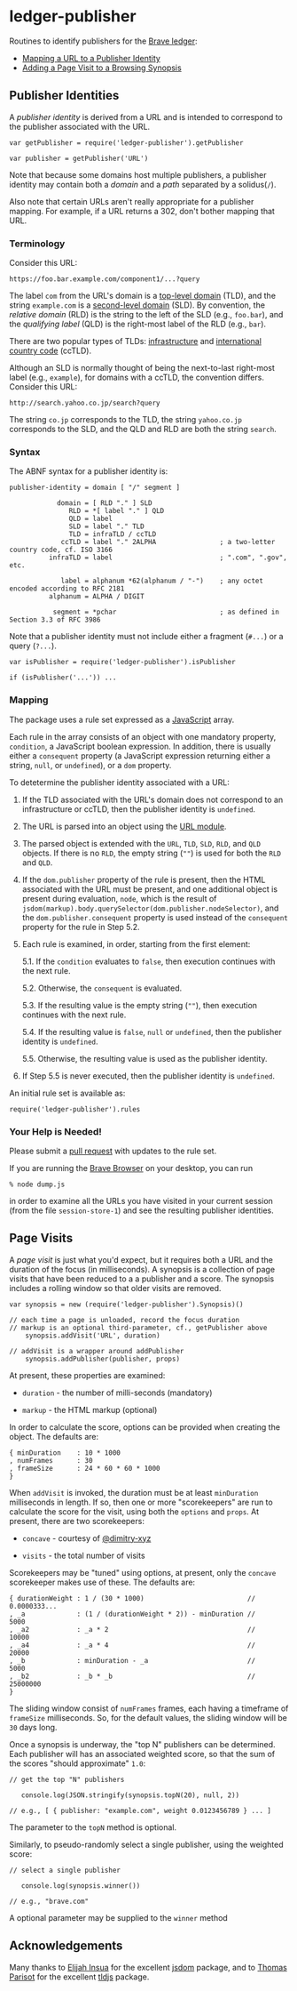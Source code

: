 # ledger-publisher
Routines to identify publishers for the [Brave ledger](https://github.com/brave/ledger):

* [Mapping a URL to a Publisher Identity](#publisher-identities)
* [Adding a Page Visit to a Browsing Synopsis](#page-visits)

## Publisher Identities
A _publisher identity_ is derived from a URL and is intended to correspond to the publisher associated with the URL.

    var getPublisher = require('ledger-publisher').getPublisher

    var publisher = getPublisher('URL')

Note that because some domains host multiple publishers,
a publisher identity may contain both a _domain_ and a _path_ separated by a solidus(`/`).

Also note that certain URLs aren't really appropriate for a publisher mapping.
For example,
if a URL returns a 302,
don't bother mapping that URL.

### Terminology
Consider this URL:

    https://foo.bar.example.com/component1/...?query

The label `com` from the URL's domain is a [top-level domain](https://en.wikipedia.org/wiki/Top-level_domain) (TLD),
and the string `example.com` is a [second-level domain](https://en.wikipedia.org/wiki/Second-level_domain) (SLD).
By convention,
the _relative domain_ (RLD) is the string to the left of the SLD (e.g., `foo.bar`),
and the _qualifying label_ (QLD) is the right-most label of the RLD (e.g., `bar`).

There are two popular types of TLDs:
[infrastructure](https://en.wikipedia.org/wiki/Top-level_domain#Infrastructure_domain)
and [international country code](https://en.wikipedia.org/wiki/Internationalized_country_code_top-level_domain) (ccTLD).

Although an SLD is normally thought of being the next-to-last right-most label (e.g., `example`),
for domains with a ccTLD,
the convention differs.
Consider this URL:

    http://search.yahoo.co.jp/search?query

The string `co.jp` corresponds to the TLD, the string `yahoo.co.jp` corresponds to the SLD,
and the QLD and RLD are both the string `search`.

### Syntax
The ABNF syntax for a publisher identity is:

    publisher-identity = domain [ "/" segment ]

                domain = [ RLD "." ] SLD
                   RLD = *[ label "." ] QLD
                   QLD = label
                   SLD = label "." TLD
                   TLD = infraTLD / ccTLD
                 ccTLD = label "." 2ALPHA                ; a two-letter country code, cf. ISO 3166
              infraTLD = label                           ; ".com", ".gov", etc.

                 label = alphanum *62(alphanum / "-")    ; any octet encoded according to RFC 2181
              alphanum = ALPHA / DIGIT

               segment = *pchar                          ; as defined in Section 3.3 of RFC 3986

Note that a publisher identity must not include either a fragment (`#...`) or a query (`?...`).

    var isPublisher = require('ledger-publisher').isPublisher

    if (isPublisher('...')) ...

### Mapping
The package uses a rule set expressed as a [JavaScript](https://en.wikipedia.org/wiki/JavaScript) array.

Each rule in the array consists of an object with one mandatory property,
`condition`,
a JavaScript boolean expression.
In addition,
there is usually either a `consequent` property
(a JavaScript expression returning either a string, `null`, or `undefined`),
or a `dom` property.

To detetermine the publisher identity associated with a URL:

1. If the TLD associated with the URL's domain does not correspond to an infrastructure or ccTLD,
then the publisher identity is `undefined`.

2. The URL is parsed into an object using the [URL module](https://nodejs.org/api/url.html).

3. The parsed object is extended with the `URL`, `TLD`, `SLD`, `RLD`, and `QLD` objects.
If there is no `RLD`, the empty string (`""`) is used for both the `RLD` and `QLD`.

4. If the `dom.publisher` property of the rule is present,
then the HTML associated with the URL must be present,
and one additional object is present during evaluation,
`node`, which is the result of `jsdom(markup).body.querySelector(dom.publisher.nodeSelector)`,
and the `dom.publisher.consequent` property is used instead of the `consequent` property for the rule in Step 5.2.

5. Each rule is examined, in order, starting from the first element:

    5.1. If the `condition` evaluates to `false`,
then execution continues with the next rule.

    5.2. Otherwise,
the `consequent` is evaluated.

    5.3. If the resulting value is the empty string (`""`),
then execution continues with the next rule.

    5.4. If the resulting value is `false`, `null` or `undefined`,
then the publisher identity is `undefined`.

    5.5. Otherwise,
the resulting value is used as the publisher identity.

6. If Step 5.5 is never executed,
then the publisher identity is `undefined`.

An initial rule set is available as:

    require('ledger-publisher').rules

### Your Help is Needed!
Please submit a [pull request](https://github.com/brave/ledger-publisher/pulls) with updates to the rule set.

If you are running the [Brave Browser](https://brave.com/downloads.html) on your desktop,
you can run

    % node dump.js

in order to examine all the URLs you have visited in your current session (from the file `session-store-1`)
and see the resulting publisher identities.

## Page Visits
A _page visit_ is just what you'd expect,
but it requires both a URL and the duration of the focus (in milliseconds).
A synopsis is a collection of page visits that have been reduced to a a publisher and a score.
The synopsis includes a rolling window so that older visits are removed.

    var synopsis = new (require('ledger-publisher').Synopsis)()

    // each time a page is unloaded, record the focus duration
    // markup is an optional third-parameter, cf., getPublisher above
        synopsis.addVisit('URL', duration)

    // addVisit is a wrapper around addPublisher
        synopsis.addPublisher(publisher, props)

At present,
these properties are examined:

* `duration` - the number of milli-seconds (mandatory)

* `markup` - the HTML markup (optional)

In order to calculate the score,
options can be provided when creating the object.
The defaults are:

    { minDuration    : 10 * 1000
    , numFrames      : 30
    , frameSize      : 24 * 60 * 60 * 1000
    }

When `addVisit` is invoked,
the duration must be at least `minDuration` milliseconds in length.
If so,
then one or more "scorekeepers" are run to calculate the score for the visit,
using both the `options` and `props`.
At present,
there are two scorekeepers:

* `concave` - courtesy of [@dimitry-xyz](https://github.com/brave/ledger/issues/2#issuecomment-221752002)

* `visits` - the total number of visits

Scorekeepers may be "tuned" using options,
at present,
only the `concave` scorekeeper makes use of these.
The defaults are:

    { durationWeight : 1 / (30 * 1000)                          //        0.0000333...
    , _a             : (1 / (durationWeight * 2)) - minDuration //     5000
    , _a2            : _a * 2                                   //    10000
    , _a4            : _a * 4                                   //    20000
    , _b             : minDuration - _a                         //     5000
    , _b2            : _b * _b                                  // 25000000
    }

The sliding window consist of `numFrames` frames,
each having a timeframe of `frameSize` milliseconds.
So, for the default values,
the sliding window will be `30` days long.

Once a synopsis is underway,
the "top N" publishers can be determined.
Each publisher will has an associated weighted score,
so that the sum of the scores "should approximate" `1.0`:

    // get the top "N" publishers

       console.log(JSON.stringify(synopsis.topN(20), null, 2))

    // e.g., [ { publisher: "example.com", weight 0.0123456789 } ... ]

The parameter to the `topN` method is optional.

Similarly,
to pseudo-randomly select a single publisher,
using the weighted score:

    // select a single publisher

       console.log(synopsis.winner())

    // e.g., "brave.com"

A optional parameter may be supplied to the `winner` method

## Acknowledgements
Many thanks to [Elijah Insua](https://github.com/tmpvar) for the excellent [jsdom](https://github.com/tmpvar/jsdom) package,
and to [Thomas Parisot](https://github.com/oncletom) for the excellent [tldjs](https://github.com/oncletom/tld.js) package.
